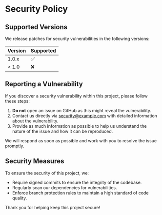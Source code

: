 # Security Policy

## Supported Versions

We release patches for security vulnerabilities in the following versions:

| Version | Supported          |
| ------- | ------------------ |
| 1.0.x   | :white_check_mark: |
| < 1.0   | :x:                |

## Reporting a Vulnerability

If you discover a security vulnerability within this project, please follow these steps:

1. **Do not** open an issue on GitHub as this might reveal the vulnerability.
2. Contact us directly via [security@example.com](mailto:security@example.com) with detailed information about the vulnerability.
3. Provide as much information as possible to help us understand the nature of the issue and how it can be reproduced.

We will respond as soon as possible and work with you to resolve the issue promptly.

## Security Measures

To ensure the security of this project, we:

- Require signed commits to ensure the integrity of the codebase.
- Regularly scan our dependencies for vulnerabilities.
- Enforce branch protection rules to maintain a high standard of code quality.

Thank you for helping keep this project secure!

